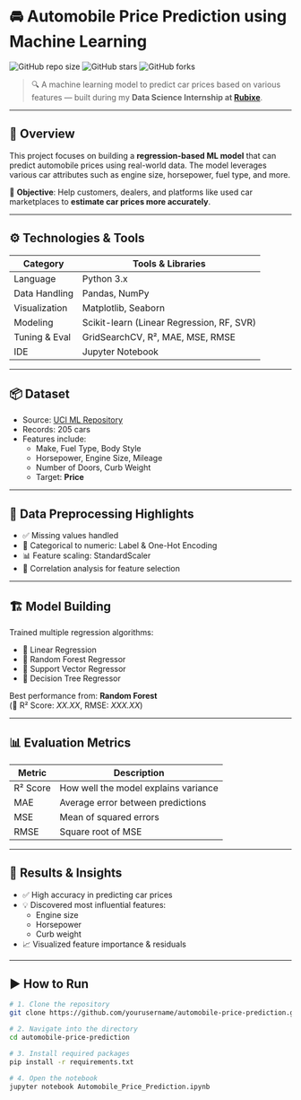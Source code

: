 # 🚘 Automobile Price Prediction using Machine Learning

![GitHub repo size](https://img.shields.io/github/repo-size/pratham14-coder/Data_Science_Internship/Automobile_Price_Prediction_model)
![GitHub stars](https://img.shields.io/github/stars/pratham14-coder/Automobile_Price_Prediction_model?style=social)
![GitHub forks](https://img.shields.io/github/forks/pratham14-coder/Automobile_Price_Prediction_model?style=social)

> 🔍 A machine learning model to predict car prices based on various features — built during my **Data Science Internship at [Rubixe](https://rubixe.com/)**.

---

## 🧠 Overview

This project focuses on building a **regression-based ML model** that can predict automobile prices using real-world data. The model leverages various car attributes such as engine size, horsepower, fuel type, and more.

🎯 **Objective**: Help customers, dealers, and platforms like used car marketplaces to **estimate car prices more accurately**.

---

## ⚙️ Technologies & Tools

| Category       | Tools & Libraries                          |
|----------------|---------------------------------------------|
| Language       | Python 3.x                                  |
| Data Handling  | Pandas, NumPy                               |
| Visualization  | Matplotlib, Seaborn                         |
| Modeling       | Scikit-learn (Linear Regression, RF, SVR)   |
| Tuning & Eval  | GridSearchCV, R², MAE, MSE, RMSE            |
| IDE            | Jupyter Notebook                            |

---

## 📦 Dataset

- Source: [UCI ML Repository](https://archive.ics.uci.edu/ml/datasets/automobile)
- Records: 205 cars
- Features include:
  - Make, Fuel Type, Body Style
  - Horsepower, Engine Size, Mileage
  - Number of Doors, Curb Weight
  - Target: **Price**

---

## 🧹 Data Preprocessing Highlights

- ✅ Missing values handled
- 🔄 Categorical to numeric: Label & One-Hot Encoding
- 📊 Feature scaling: StandardScaler
- 🧠 Correlation analysis for feature selection

---

## 🏗️ Model Building

Trained multiple regression algorithms:

- 🔹 Linear Regression
- 🌲 Random Forest Regressor
- 🧮 Support Vector Regressor
- 🌳 Decision Tree Regressor

Best performance from: **Random Forest**  
(📌 R² Score: *XX.XX*, RMSE: *XXX.XX*)

---

## 📊 Evaluation Metrics

| Metric      | Description                           |
|-------------|---------------------------------------|
| R² Score    | How well the model explains variance |
| MAE         | Average error between predictions    |
| MSE         | Mean of squared errors               |
| RMSE        | Square root of MSE                   |

---

## 🚀 Results & Insights

- ✅ High accuracy in predicting car prices
- 💡 Discovered most influential features:
  - Engine size
  - Horsepower
  - Curb weight
- 📈 Visualized feature importance & residuals

---

## ▶️ How to Run

```bash
# 1. Clone the repository
git clone https://github.com/yourusername/automobile-price-prediction.git

# 2. Navigate into the directory
cd automobile-price-prediction

# 3. Install required packages
pip install -r requirements.txt

# 4. Open the notebook
jupyter notebook Automobile_Price_Prediction.ipynb
```
